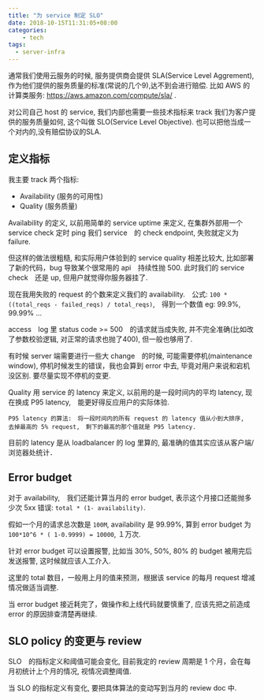 ```yaml
---
title: "为 service 制定 SLO"
date: 2018-10-15T11:31:05+08:00
categories:
    - tech
tags:
  - server-infra
---
```


通常我们使用云服务的时候, 服务提供商会提供 SLA(Service Level Aggrement),作为他们提供的服务质量的标准(常说的几个9),达不到会进行赔偿.
比如 AWS 的计算类服务: https://aws.amazon.com/compute/sla/ .

对公司自己 host 的 service, 我们内部也需要一些技术指标来 track 我们为客户提供的服务质量如何, 这个叫做
SLO(Service Level Objective). 也可以把他当成一个对内的,没有赔偿协议的SLA.

## 定义指标

我主要 track 两个指标:

- Availability (服务的可用性)
- Quality (服务质量)

Availability 的定义, 以前用简单的 service  uptime 来定义, 在集群外部用一个 service check 定时 ping 我们 service　的 check endpoint,
失败就定义为 failure.

但这样的做法很粗糙, 和实际用户体验到的 service quality 相差比较大, 比如部署了新的代码，bug 导致某个很常用的 api　持续性抛 500. 此时我们的
service check　还是 up, 但用户就觉得你服务器挂了.

现在我用失败的 request 的个数来定义我们的 availability.　公式:  `100 * ((total_reqs - failed_reqs) / total_reqs)`,　得到一个数值 eg: 99.9%, 99.99% ...

access　log 里 status code >= 500　的请求就当成失败, 并不完全准确(比如改了参数校验逻辑, 对正常的请求也抛了400), 但一般也够用了.

有时候 server 端需要进行一些大 change　的时候, 可能需要停机(maintenance window), 停机时候发生的错误，我也会算到 error 中去, 毕竟对用户来说和宕机没区别.
要尽量实现不停机的变更.

Quality 用 service 的 latency 来定义, 以前用的是一段时间内的平均 latency, 现在换成 P95 latency,　能更好得反应用户的实际体验.

    P95 latency 的算法:　将一段时间内的所有 request 的 latency 值从小到大排序,
    去掉最高的 5% request,　剩下的最高的那个值就是 P95 latency.

目前的 latency 是从 loadbalancer 的 log 里算的, 最准确的值其实应该从客户端/浏览器处统计．

## Error budget

对于 availability,　我们还能计算当月的 error budget, 表示这个月接口还能抛多少次 5xx 错误: `total * (1- availability)`.

假如一个月的请求总次数是 `100M`, availability 是 99.99%, 算到 error budget 为 `100*10^6 * ( 1-0.9999) = 10000`, １万次.

针对 error budget 可以设置报警, 比如当 30%, 50%, 80% 的 budget 被用完后发送报警, 这时候就应该人工介入.

这里的 total 数目，一般用上月的值来预测，根据该 service 的每月 request 增减情况做适当调整.

当 error budget 接近耗完了，做操作和上线代码就要慎重了, 应该先把之前造成 error 的原因排查清楚再继续.

## SLO policy 的变更与 review

SLO　的指标定义和阈值可能会变化, 目前我定的 review 周期是 1 个月，会在每月初统计上个月的情况, 视情况调整阈值.

当 SLO 的指标定义有变化, 要把具体算法的变动写到当月的 review doc 中.
